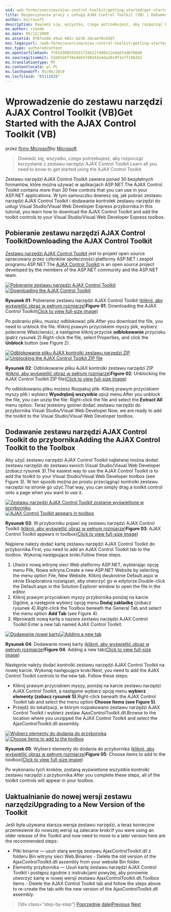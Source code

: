 ```yaml
---
uid: web-forms/overview/ajax-control-toolkit/getting-started/get-started-with-the-ajax-control-toolkit-vb
title: Rozpoczynanie pracy z usługą AJAX Control Toolkit (VB) | Dokumentacja firmy Microsoft
author: microsoft
description: Dowiedz się, wszystko, czego potrzebujesz, aby rozpocząć korzystanie z zestawu narzędzi AJAX Control Toolkit.
ms.author: riande
ms.date: 05/12/2009
ms.assetid: 9f8fa166-49a2-402c-b236-20caef0c658f
msc.legacyurl: /web-forms/overview/ajax-control-toolkit/getting-started/get-started-with-the-ajax-control-toolkit-vb
msc.type: authoredcontent
ms.openlocfilehash: ff614308555b31710b11f408e12e9a6fadbf98d0
ms.sourcegitcommit: 51b01b6ff8edde57d8243e4da28c9f1e7f1962b2
ms.translationtype: MT
ms.contentlocale: pl-PL
ms.lasthandoff: 05/06/2019
ms.locfileid: "65112828"
---
```

# <a name="get-started-with-the-ajax-control-toolkit-vb"></a><span data-ttu-id="cbeb2-103">Wprowadzenie do zestawu narzędzi AJAX Control Toolkit (VB)</span><span class="sxs-lookup"><span data-stu-id="cbeb2-103">Get Started with the AJAX Control Toolkit (VB)</span></span>

<span data-ttu-id="cbeb2-104">przez [firmy Microsoft](https://github.com/microsoft)</span><span class="sxs-lookup"><span data-stu-id="cbeb2-104">by [Microsoft](https://github.com/microsoft)</span></span>

> <span data-ttu-id="cbeb2-105">Dowiedz się, wszystko, czego potrzebujesz, aby rozpocząć korzystanie z zestawu narzędzi AJAX Control Toolkit.</span><span class="sxs-lookup"><span data-stu-id="cbeb2-105">Learn all you need to know to get started using the AJAX Control Toolkit.</span></span>

<span data-ttu-id="cbeb2-106">Zestawu narzędzi AJAX Control Toolkit zawiera ponad 30 bezpłatnych formantów, które można używać w aplikacjach ASP.NET.</span><span class="sxs-lookup"><span data-stu-id="cbeb2-106">The AJAX Control Toolkit contains more than 30 free controls that you can use in your ASP.NET applications.</span></span> <span data-ttu-id="cbeb2-107">W tym samouczku dowiesz się, jak pobrać zestawu narzędzi AJAX Control Toolkit i dodawanie kontrolek zestawu narzędzi do usługi Visual Studio/Visual Web Developer Express przybornika.</span><span class="sxs-lookup"><span data-stu-id="cbeb2-107">In this tutorial, you learn how to download the AJAX Control Toolkit and add the toolkit controls to your Visual Studio/Visual Web Developer Express toolbox.</span></span>

## <a name="downloading-the-ajax-control-toolkit"></a><span data-ttu-id="cbeb2-108">Pobieranie zestawu narzędzi AJAX Control Toolkit</span><span class="sxs-lookup"><span data-stu-id="cbeb2-108">Downloading the AJAX Control Toolkit</span></span>

<span data-ttu-id="cbeb2-109">[Zestawu narzędzi AJAX Control Toolkit](http://devexpress.com/act) jest to projekt open source opracowany przez członków społeczności platformy ASP.NET i zespół programu ASP.NET.</span><span class="sxs-lookup"><span data-stu-id="cbeb2-109">The [AJAX Control Toolkit](http://devexpress.com/act) is an open source project developed by the members of the ASP.NET community and the ASP.NET team.</span></span>

<span data-ttu-id="cbeb2-110">[![Pobieranie zestawu narzędzi AJAX Control Toolkit](get-started-with-the-ajax-control-toolkit-vb/_static/image1.jpg)](get-started-with-the-ajax-control-toolkit-vb/_static/image1.png)</span><span class="sxs-lookup"><span data-stu-id="cbeb2-110">[![Downloading the AJAX Control Toolkit](get-started-with-the-ajax-control-toolkit-vb/_static/image1.jpg)](get-started-with-the-ajax-control-toolkit-vb/_static/image1.png)</span></span>

<span data-ttu-id="cbeb2-111">**Rysunek 01**: Pobieranie zestawu narzędzi AJAX Control Toolkit ([kliknij, aby wyświetlić obraz w pełnym rozmiarze](get-started-with-the-ajax-control-toolkit-vb/_static/image2.png))</span><span class="sxs-lookup"><span data-stu-id="cbeb2-111">**Figure 01**: Downloading the AJAX Control Toolkit([Click to view full-size image](get-started-with-the-ajax-control-toolkit-vb/_static/image2.png))</span></span>

<span data-ttu-id="cbeb2-112">Po pobraniu pliku, musisz odblokować plik.</span><span class="sxs-lookup"><span data-stu-id="cbeb2-112">After you download the file, you need to unblock the file.</span></span> <span data-ttu-id="cbeb2-113">Kliknij prawym przyciskiem myszy plik, wybierz polecenie Właściwości, a następnie kliknij przycisk **odblokowanie** przycisku (patrz rysunek 2).</span><span class="sxs-lookup"><span data-stu-id="cbeb2-113">Right-click the file, select Properties, and click the **Unblock** button (see Figure 2).</span></span>

<span data-ttu-id="cbeb2-114">[![Odblokowanie pliku AJAX kontrolki zestawu narzędzi ZIP](get-started-with-the-ajax-control-toolkit-vb/_static/image2.jpg)](get-started-with-the-ajax-control-toolkit-vb/_static/image3.png)</span><span class="sxs-lookup"><span data-stu-id="cbeb2-114">[![Unblocking the AJAX Control Toolkit ZIP file](get-started-with-the-ajax-control-toolkit-vb/_static/image2.jpg)](get-started-with-the-ajax-control-toolkit-vb/_static/image3.png)</span></span>

<span data-ttu-id="cbeb2-115">**Rysunek 02**: Odblokowanie pliku AJAX kontrolki zestawu narzędzi ZIP ([kliknij, aby wyświetlić obraz w pełnym rozmiarze](get-started-with-the-ajax-control-toolkit-vb/_static/image4.png))</span><span class="sxs-lookup"><span data-stu-id="cbeb2-115">**Figure 02**: Unblocking the AJAX Control Toolkit ZIP file([Click to view full-size image](get-started-with-the-ajax-control-toolkit-vb/_static/image4.png))</span></span>

<span data-ttu-id="cbeb2-116">Po odblokowaniu pliku możesz Rozpakuj plik: Kliknij prawym przyciskiem myszy plik i wybierz **Wyodrębnij wszystkie** opcji menu.</span><span class="sxs-lookup"><span data-stu-id="cbeb2-116">After you unblock the file, you can unzip the file: Right-click the file and select the **Extract All** menu option.</span></span> <span data-ttu-id="cbeb2-117">Teraz jesteśmy gotowi dodać zestawu narzędzi do przybornika Visual Studio/Visual Web Developer.</span><span class="sxs-lookup"><span data-stu-id="cbeb2-117">Now, we are ready to add the toolkit to the Visual Studio/Visual Web Developer toolbox.</span></span>

## <a name="adding-the-ajax-control-toolkit-to-the-toolbox"></a><span data-ttu-id="cbeb2-118">Dodawanie zestawu narzędzi AJAX Control Toolkit do przybornika</span><span class="sxs-lookup"><span data-stu-id="cbeb2-118">Adding the AJAX Control Toolkit to the Toolbox</span></span>

<span data-ttu-id="cbeb2-119">Aby użyć zestawu narzędzi AJAX Control Toolkit najłatwiej można dodać zestawu narzędzi do zestawu swoich Visual Studio/Visual Web Developer (zobacz rysunek 3).</span><span class="sxs-lookup"><span data-stu-id="cbeb2-119">The easiest way to use the AJAX Control Toolkit is to add the toolkit to your Visual Studio/Visual Web Developer toolbox (see Figure 3).</span></span> <span data-ttu-id="cbeb2-120">W ten sposób można po prostu przeciągnąć kontrolki zestawu narzędzi na stronie go użyć.</span><span class="sxs-lookup"><span data-stu-id="cbeb2-120">That way, you can simply drag a toolkit control onto a page when you want to use it.</span></span>

<span data-ttu-id="cbeb2-121">[![Zestawu narzędzi AJAX Control Toolkit zostanie wyświetlone w przyborniku](get-started-with-the-ajax-control-toolkit-vb/_static/image3.jpg)](get-started-with-the-ajax-control-toolkit-vb/_static/image5.png)</span><span class="sxs-lookup"><span data-stu-id="cbeb2-121">[![AJAX Control Toolkit appears in toolbox](get-started-with-the-ajax-control-toolkit-vb/_static/image3.jpg)](get-started-with-the-ajax-control-toolkit-vb/_static/image5.png)</span></span>

<span data-ttu-id="cbeb2-122">**Rysunek 03**: W przyborniku pojawi się zestawu narzędzi AJAX Control Toolkit ([kliknij, aby wyświetlić obraz w pełnym rozmiarze](get-started-with-the-ajax-control-toolkit-vb/_static/image6.png))</span><span class="sxs-lookup"><span data-stu-id="cbeb2-122">**Figure 03**: AJAX Control Toolkit appears in toolbox([Click to view full-size image](get-started-with-the-ajax-control-toolkit-vb/_static/image6.png))</span></span>

<span data-ttu-id="cbeb2-123">Najpierw należy dodać kartę zestawu narzędzi AJAX Control Toolkit do przybornika.</span><span class="sxs-lookup"><span data-stu-id="cbeb2-123">First, you need to add an AJAX Control Toolkit tab to the toolbox.</span></span> <span data-ttu-id="cbeb2-124">Wykonaj następujące kroki.</span><span class="sxs-lookup"><span data-stu-id="cbeb2-124">Follow these steps.</span></span>

1. <span data-ttu-id="cbeb2-125">Utwórz nową witrynę sieci Web platformy ASP.NET, wybierając opcję menu Plik, Nowa witryna.</span><span class="sxs-lookup"><span data-stu-id="cbeb2-125">Create a new ASP.NET Website by selecting the menu option File, New Website.</span></span> <span data-ttu-id="cbeb2-126">Kliknij dwukrotnie Default.aspx w oknie Eksploratora rozwiązań, aby otworzyć go w edytorze.</span><span class="sxs-lookup"><span data-stu-id="cbeb2-126">Double-click the Default.aspx in the Solution Explorer window to open the file in the editor.</span></span>
2. <span data-ttu-id="cbeb2-127">Kliknij prawym przyciskiem myszy przybornika poniżej na karcie Ogólne, a następnie wybierz opcję menu **Dodaj zakładkę** (zobacz rysunek 4).</span><span class="sxs-lookup"><span data-stu-id="cbeb2-127">Right-click the Toolbox beneath the General Tab and select the menu option **Add Tab** (see Figure 4).</span></span>
3. <span data-ttu-id="cbeb2-128">Wprowadź nową kartę o nazwie zestawu narzędzi AJAX Control Toolkit.</span><span class="sxs-lookup"><span data-stu-id="cbeb2-128">Enter a new tab named AJAX Control Toolkit.</span></span>

<span data-ttu-id="cbeb2-129">[![Dodawanie nowej karty](get-started-with-the-ajax-control-toolkit-vb/_static/image4.jpg)](get-started-with-the-ajax-control-toolkit-vb/_static/image7.png)</span><span class="sxs-lookup"><span data-stu-id="cbeb2-129">[![Adding a new tab](get-started-with-the-ajax-control-toolkit-vb/_static/image4.jpg)](get-started-with-the-ajax-control-toolkit-vb/_static/image7.png)</span></span>

<span data-ttu-id="cbeb2-130">**Rysunek 04**: Dodawanie nowej karty ([kliknij, aby wyświetlić obraz w pełnym rozmiarze](get-started-with-the-ajax-control-toolkit-vb/_static/image8.png))</span><span class="sxs-lookup"><span data-stu-id="cbeb2-130">**Figure 04**: Adding a new tab([Click to view full-size image](get-started-with-the-ajax-control-toolkit-vb/_static/image8.png))</span></span>

<span data-ttu-id="cbeb2-131">Następnie należy dodać kontrolki zestawu narzędzi AJAX Control Toolkit na nowej karcie. Wykonaj następujące kroki:</span><span class="sxs-lookup"><span data-stu-id="cbeb2-131">Next, you need to add the AJAX Control Toolkit controls to the new tab. Follow these steps:</span></span>

- <span data-ttu-id="cbeb2-132">Kliknij prawym przyciskiem myszy, poniżej na karcie zestawu narzędzi AJAX Control Toolkit, a następnie wybierz opcję menu **wybierz elementy (zobacz rysunek 5)**.</span><span class="sxs-lookup"><span data-stu-id="cbeb2-132">Right-click beneath the AJAX Control Toolkit tab and select the menu option **Choose Items (see Figure 5)**.</span></span>
- <span data-ttu-id="cbeb2-133">Przejdź do lokalizacji, w którym rozpakowano zestawu narzędzi AJAX Control Toolkit i wybierz zestaw AjaxControlToolkit.dll.</span><span class="sxs-lookup"><span data-stu-id="cbeb2-133">Browse to the location where you unzipped the AJAX Control Toolkit and select the AjaxControlToolkit.dll assembly.</span></span>

<span data-ttu-id="cbeb2-134">[![Wybierz elementy do dodania do przybornika](get-started-with-the-ajax-control-toolkit-vb/_static/image5.jpg)](get-started-with-the-ajax-control-toolkit-vb/_static/image9.png)</span><span class="sxs-lookup"><span data-stu-id="cbeb2-134">[![Choose items to add to the toolbox](get-started-with-the-ajax-control-toolkit-vb/_static/image5.jpg)](get-started-with-the-ajax-control-toolkit-vb/_static/image9.png)</span></span>

<span data-ttu-id="cbeb2-135">**Rysunek 05**: Wybierz elementy do dodania do przybornika ([kliknij, aby wyświetlić obraz w pełnym rozmiarze](get-started-with-the-ajax-control-toolkit-vb/_static/image10.png))</span><span class="sxs-lookup"><span data-stu-id="cbeb2-135">**Figure 05**: Choose items to add to the toolbox([Click to view full-size image](get-started-with-the-ajax-control-toolkit-vb/_static/image10.png))</span></span>

<span data-ttu-id="cbeb2-136">Po wykonaniu tych kroków, zostaną wyświetlone wszystkie kontrolki zestawu narzędzi z przybornika.</span><span class="sxs-lookup"><span data-stu-id="cbeb2-136">After you complete these steps, all of the toolkit controls will appear in your toolbox.</span></span>

## <a name="upgrading-to-a-new-version-of-the-toolkit"></a><span data-ttu-id="cbeb2-137">Uaktualnianie do nowej wersji zestawu narzędzi</span><span class="sxs-lookup"><span data-stu-id="cbeb2-137">Upgrading to a New Version of the Toolkit</span></span>

<span data-ttu-id="cbeb2-138">Jeśli była używana starsza wersja zestawu narzędzi, a teraz konieczne przeniesienie do nowszej wersji są zalecane kroki:</span><span class="sxs-lookup"><span data-stu-id="cbeb2-138">If you were using an older release of the Toolkit and now need to move to a later version here are the recommended steps:</span></span>

- <span data-ttu-id="cbeb2-139">Pliki binarne — usuń starą wersję zestawu AjaxControlToolkit.dll z folderu Bin witryny sieci Web.</span><span class="sxs-lookup"><span data-stu-id="cbeb2-139">Binaries - Delete the old version of the AjaxControlToolkit.dll assembly from your website Bin folder.</span></span>
- <span data-ttu-id="cbeb2-140">Elementy przybornika — Usuń kartę zestawu narzędzi AJAX Control Toolkit i postępuj zgodnie z instrukcjami powyżej, aby ponownie utworzyć kartę w nowej wersji zestawu AjaxControlToolkit.dll.</span><span class="sxs-lookup"><span data-stu-id="cbeb2-140">Toolbox Items - Delete the AJAX Control Toolkit tab and follow the steps above to re-create the tab with the new version of the AjaxControlToolkit.dll assembly.</span></span>

> [!div class="step-by-step"]
> <span data-ttu-id="cbeb2-141">[Poprzednie](creating-a-custom-ajax-control-toolkit-control-extender-cs.md)
> [dalej](using-ajax-control-toolkit-controls-and-control-extenders-vb.md)</span><span class="sxs-lookup"><span data-stu-id="cbeb2-141">[Previous](creating-a-custom-ajax-control-toolkit-control-extender-cs.md)
[Next](using-ajax-control-toolkit-controls-and-control-extenders-vb.md)</span></span>
